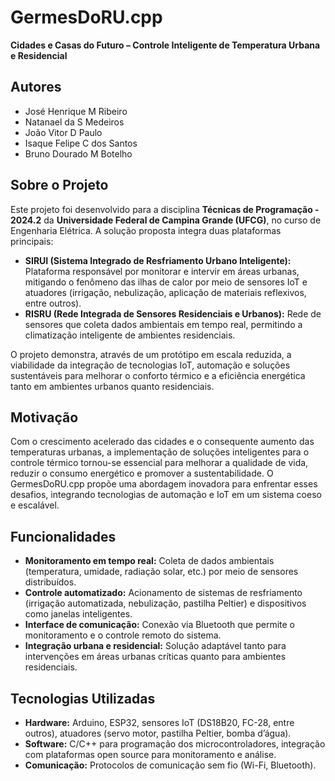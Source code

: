# GermesDoRU.cpp  
**Cidades e Casas do Futuro – Controle Inteligente de Temperatura Urbana e Residencial**

## Autores

- José Henrique M Ribeiro  
- Natanael da S Medeiros  
- João Vitor D Paulo  
- Isaque Felipe C dos Santos  
- Bruno Dourado M Botelho

## Sobre o Projeto

Este projeto foi desenvolvido para a disciplina **Técnicas de Programação - 2024.2** da **Universidade Federal de Campina Grande (UFCG)**, no curso de Engenharia Elétrica. A solução proposta integra duas plataformas principais:

- **SIRUI (Sistema Integrado de Resfriamento Urbano Inteligente):** Plataforma responsável por monitorar e intervir em áreas urbanas, mitigando o fenômeno das ilhas de calor por meio de sensores IoT e atuadores (irrigação, nebulização, aplicação de materiais reflexivos, entre outros).
- **RISRU (Rede Integrada de Sensores Residenciais e Urbanos):** Rede de sensores que coleta dados ambientais em tempo real, permitindo a climatização inteligente de ambientes residenciais.

O projeto demonstra, através de um protótipo em escala reduzida, a viabilidade da integração de tecnologias IoT, automação e soluções sustentáveis para melhorar o conforto térmico e a eficiência energética tanto em ambientes urbanos quanto residenciais.

## Motivação

Com o crescimento acelerado das cidades e o consequente aumento das temperaturas urbanas, a implementação de soluções inteligentes para o controle térmico tornou-se essencial para melhorar a qualidade de vida, reduzir o consumo energético e promover a sustentabilidade. O GermesDoRU.cpp propõe uma abordagem inovadora para enfrentar esses desafios, integrando tecnologias de automação e IoT em um sistema coeso e escalável.

## Funcionalidades

- **Monitoramento em tempo real:** Coleta de dados ambientais (temperatura, umidade, radiação solar, etc.) por meio de sensores distribuídos.
- **Controle automatizado:** Acionamento de sistemas de resfriamento (irrigação automatizada, nebulização, pastilha Peltier) e dispositivos como janelas inteligentes.
- **Interface de comunicação:** Conexão via Bluetooth que permite o monitoramento e o controle remoto do sistema.
- **Integração urbana e residencial:** Solução adaptável tanto para intervenções em áreas urbanas críticas quanto para ambientes residenciais.

## Tecnologias Utilizadas

- **Hardware:** Arduino, ESP32, sensores IoT (DS18B20, FC-28, entre outros), atuadores (servo motor, pastilha Peltier, bomba d’água).
- **Software:** C/C++ para programação dos microcontroladores, integração com plataformas open source para monitoramento e análise.
- **Comunicação:** Protocolos de comunicação sem fio (Wi-Fi, Bluetooth).
